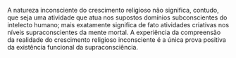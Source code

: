﻿A natureza inconsciente do crescimento religioso não significa, contudo, que seja uma atividade que atua nos supostos domínios subconscientes do intelecto humano; mais exatamente significa de fato atividades criativas nos níveis supraconscientes da mente mortal. A experiência da compreensão da realidade do crescimento religioso inconsciente é a única prova positiva da existência funcional da supraconsciência.
